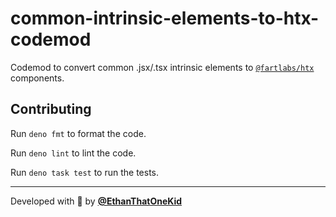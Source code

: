 # common-intrinsic-elements-to-htx-codemod

Codemod to convert common .jsx/.tsx intrinsic elements to
[`@fartlabs/htx`](https://jsr.io/@fartlabs/htx) components.

<!-- ## Usage

```sh
TODO: Add usage instructions.
``` -->

## Contributing

Run `deno fmt` to format the code.

Run `deno lint` to lint the code.

Run `deno task test` to run the tests.

---

Developed with 🧪 by [**@EthanThatOneKid**](https://etok.codes/)
